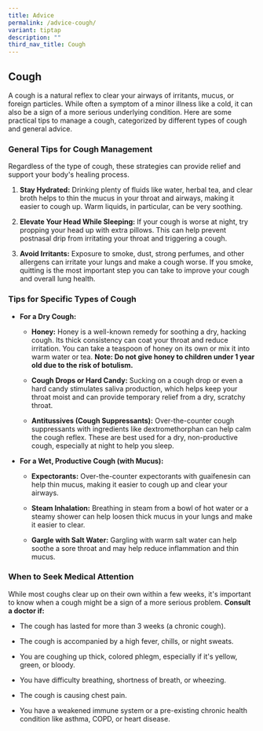```yaml
---
title: Advice
permalink: /advice-cough/
variant: tiptap
description: ""
third_nav_title: Cough
---
```

<h2>Cough</h2>
<p>A cough is a natural reflex to clear your airways of irritants, mucus,
or foreign particles. While often a symptom of a minor illness like a cold,
it can also be a sign of a more serious underlying condition. Here are
some practical tips to manage a cough, categorized by different types of
cough and general advice.</p>
<p></p>
<p></p>
<h3>General Tips for Cough Management</h3>
<p></p>
<p>Regardless of the type of cough, these strategies can provide relief and
support your body's healing process.</p>
<ol>
<li>
<p><strong>Stay Hydrated:</strong> Drinking plenty of fluids like water, herbal
tea, and clear broth helps to thin the mucus in your throat and airways,
making it easier to cough up. Warm liquids, in particular, can be very
soothing.</p>
</li>
<li>
<p><strong>Elevate Your Head While Sleeping:</strong> If your cough is worse
at night, try propping your head up with extra pillows. This can help prevent
postnasal drip from irritating your throat and triggering a cough.</p>
</li>
<li>
<p><strong>Avoid Irritants:</strong> Exposure to smoke, dust, strong perfumes,
and other allergens can irritate your lungs and make a cough worse. If
you smoke, quitting is the most important step you can take to improve
your cough and overall lung health.</p>
<p></p>
</li>
</ol>
<p></p>
<h3>Tips for Specific Types of Cough</h3>
<p></p>
<ul>
<li>
<p><strong>For a Dry Cough:</strong>
</p>
<ul>
<li>
<p><strong>Honey:</strong> Honey is a well-known remedy for soothing a dry,
hacking cough. Its thick consistency can coat your throat and reduce irritation.
You can take a teaspoon of honey on its own or mix it into warm water or
tea. <strong>Note: Do not give honey to children under 1 year old due to the risk of botulism.</strong>
</p>
</li>
<li>
<p><strong>Cough Drops or Hard Candy:</strong> Sucking on a cough drop or
even a hard candy stimulates saliva production, which helps keep your throat
moist and can provide temporary relief from a dry, scratchy throat.</p>
</li>
<li>
<p><strong>Antitussives (Cough Suppressants):</strong> Over-the-counter cough
suppressants with ingredients like dextromethorphan can help calm the cough
reflex. These are best used for a dry, non-productive cough, especially
at night to help you sleep.</p>
<p></p>
</li>
</ul>
</li>
<li>
<p><strong>For a Wet, Productive Cough (with Mucus):</strong>
</p>
<ul>
<li>
<p><strong>Expectorants:</strong> Over-the-counter expectorants with guaifenesin
can help thin mucus, making it easier to cough up and clear your airways.</p>
</li>
<li>
<p><strong>Steam Inhalation:</strong> Breathing in steam from a bowl of hot
water or a steamy shower can help loosen thick mucus in your lungs and
make it easier to clear.</p>
</li>
<li>
<p><strong>Gargle with Salt Water:</strong> Gargling with warm salt water
can help soothe a sore throat and may help reduce inflammation and thin
mucus.</p>
<p></p>
</li>
</ul>
</li>
</ul>
<p></p>
<h3>When to Seek Medical Attention</h3>
<p></p>
<p>While most coughs clear up on their own within a few weeks, it's important
to know when a cough might be a sign of a more serious problem. <strong>Consult a doctor if:</strong>
</p>
<ul>
<li>
<p>The cough has lasted for more than 3 weeks (a chronic cough).</p>
</li>
<li>
<p>The cough is accompanied by a high fever, chills, or night sweats.</p>
</li>
<li>
<p>You are coughing up thick, colored phlegm, especially if it's yellow,
green, or bloody.</p>
</li>
<li>
<p>You have difficulty breathing, shortness of breath, or wheezing.</p>
</li>
<li>
<p>The cough is causing chest pain.</p>
</li>
<li>
<p>You have a weakened immune system or a pre-existing chronic health condition
like asthma, COPD, or heart disease.</p>
</li>
</ul>
<p></p>